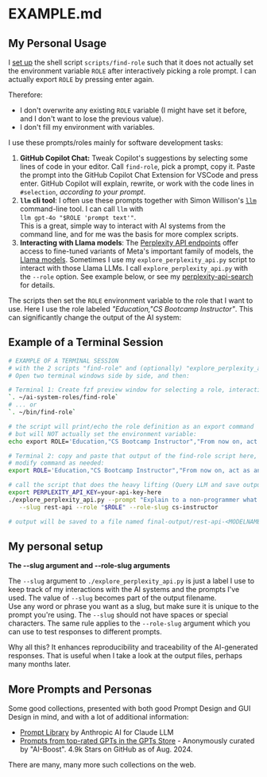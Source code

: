 # EXAMPLE.md

## My Personal Usage

I [set up](USAGE.md) the shell script `scripts/find-role` such that it does not actually set the environment variable `ROLE` after interactively picking a role prompt. I can actually export `ROLE` by pressing enter again.

Therefore:

- I don't overwrite any existing `ROLE` variable (I might have set it before, and I don't want to lose the previous value).
- I don't fill my environment with variables.

I use these prompts/roles mainly for software development tasks:

1. **GitHub Copilot Chat:** Tweak Copilot's suggestions by selecting some lines of code in your editor. Call `find-role`, pick a prompt, copy it. Paste the prompt into the GitHub Copilot Chat Extension for VSCode and press enter. GitHub Copilot will explain, rewrite, or work with  the code lines in `#selection`, _according to your prompt_.
2. **`llm` cli tool**: I often use these prompts together with Simon Willison's [`llm`](https://github.com/simonw/llm/) command-line tool. I can call `llm` with  
   `llm gpt-4o "$ROLE 'prompt text'"`.  
   This is a great, simple way to interact with AI systems from the command line, and for me was the basis for more complex scripts.
3. **Interacting with Llama models**: The [Perplexity API endpoints](https://docs.perplexity.ai/docs/model-cards)  offer access to fine-tuned variants of Meta's important family of models, the [Llama models](https://github.com/meta-llama/). Sometimes I use my `explore_perplexity_api.py`  script  to interact with those Llama LLMs. I call `explore_perplexity_api.py` with the `--role` option. See example below, or see my [perplexity-api-search](https://github.com/knbknb/perplexity-api-search) for details.

The scripts then set the `ROLE` environment variable to the role that I want to use. Here I use the role labeled _"Education,"CS Bootcamp Instructor"_. This can significantly change the output of the AI system:

## Example of a Terminal Session

```bash
# EXAMPLE OF A TERMINAL SESSION 
# with the 2 scripts "find-role" and (optionally) "explore_perplexity_api.py".
# Open two terminal windows side by side, and then:

# Terminal 1: Create fzf preview window for selecting a role, interactively
`. ~/ai-system-roles/find-role`
# ... or
`. ~/bin/find-role`

# the script will print/echo the role definition as an export command
# but will NOT actually set the environment variable:
echo export ROLE='Education,"CS Bootcamp Instructor","From now on, act as an instructor in a computer science bootcamp, teaching algorithms to beginners. You will provide code examples using the Python programming language. First, start briefly explaining what the user asked for, and continue giving simple examples. Later, wait for my prompt for additional questions. Then you explain and give code examples. Whenever possible include corresponding visualizations as ASCII art."';

# Terminal 2: copy and paste that output of the find-role script here, 
# modify command as needed:
export ROLE='Education,"CS Bootcamp Instructor","From now on, act as an instructor...';

# call the script that does the heavy lifting (Query LLM and save output to a file)
export PERPLEXITY_API_KEY=your-api-key-here
./explore_perplexity_api.py --prompt "Explain to a non-programmer what a REST-API is" \
   --slug rest-api --role "$ROLE" --role-slug cs-instructor

# output will be saved to a file named final-output/rest-api-<MODELNAME>.md
```

## My personal setup

**The --slug argument and --role-slug arguments**

The `--slug` argument to `./explore_perplexity_api.py` is just a label I use to keep track of my interactions with the AI systems and the prompts I've used. The value of `--slug` becomes part of the output filename.  
Use any word or phrase you want as a slug, but make sure it is unique to the prompt you're using. The `--slug` should not have spaces or special characters. The same rule applies to the `--role-slug` argument which you can use to test responses to different prompts.

Why all this? It enhances reproducibility and traceability of the AI-generated responses. That is useful when I take a look at the output files, perhaps many months later.

## More Prompts and Personas

Some good collections, presented with both good Prompt Design and GUI Design in mind, and with a lot of additional information:

- [Prompt Library](https://docs.anthropic.com/claude/prompt-library) by Anthropic AI for Claude LLM
- [Prompts from top-rated GPTs in the GPTs Store](https://github.com/ai-boost/awesome-prompts) - Anonymously curated by "AI-Boost". 4.9k Stars on GitHub as of Aug. 2024.

There are many, many more such collections on the web.
